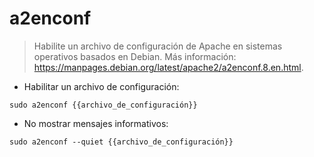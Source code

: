 # a2enconf

> Habilite un archivo de configuración de Apache en sistemas operativos basados en Debian.
> Más información: <https://manpages.debian.org/latest/apache2/a2enconf.8.en.html>.

- Habilitar un archivo de configuración:

`sudo a2enconf {{archivo_de_configuración}}`

- No mostrar mensajes informativos:

`sudo a2enconf --quiet {{archivo_de_configuración}}`
